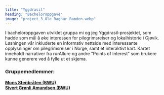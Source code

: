 ```yaml
---
title: "Yggdrasil"
heading: "Bacheloroppgave"
image: "project_3_Ole Ragnar Randen.webp"
---
```


I bacheloroppgaven utviklet gruppa mi og jeg Yggdrasil-prosjektet, som hadde som mål å øke interessen for pilegrimsreiser og lokalhistorie i Gjøvik. Løsningen vår inkluderte en informativ nettside med interessante opplysninger om pilegrimsreiser i Norge, samt et interaktivt kart. Kartet inneholdt narrativer fra rurAllure og andre "Points of Interest" som brukere kunne generere ved å fylle ut et skjema.

### Gruppemedlemmer:

[**Mons Stenbråten (BWU)**](https://avgangsutstilling.no/bwu/monsst) <br/>
[**Sivert Grønli Amundsen (BWU)**](https://avgangsutstilling.no/bwu/siverga)
